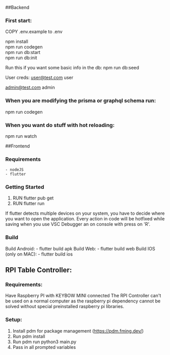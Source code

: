 ##Backend
### First start:

COPY .env.example to .env

npm install  
npm run codegen  
npm run db:start  
npm run db:init

Run this if you want some basic info in the db:
npm run db:seed

User creds:
user@test.com
user

admin@test.com
admin

### When you are modifying the prisma or graphql schema run:

npm run codegen

### When you want do stuff with hot reloading:

npm run watch


##Frontend

### Requirements
    - nodeJS
    - flutter

### Getting Started

1. RUN flutter pub get
2. RUN flutter run

If flutter detects multiple devices on your system, you have to decide where you want to open the application.
Every action in code will be hotfixed while saving when you use VSC Debugger an on console with press on 'R'.

### Build

Build Android:
    - flutter build apk
Build Web:
    - flutter build web
Build IOS (only on MAC):
    - flutter build ios


## RPI Table Controller:

### Requirements:

Have Raspberry PI with KEYBOW MINI connected
The RPI Controller can't be used on a normal computer as the raspberry pi dependency cannot be solved without special preinstalled raspberry pi libraries.

### Setup:

1. Install pdm for package management (https://pdm.fming.dev/)
2. Run pdm install
3. Run pdm run python3 main.py
4. Pass in all prompted variables